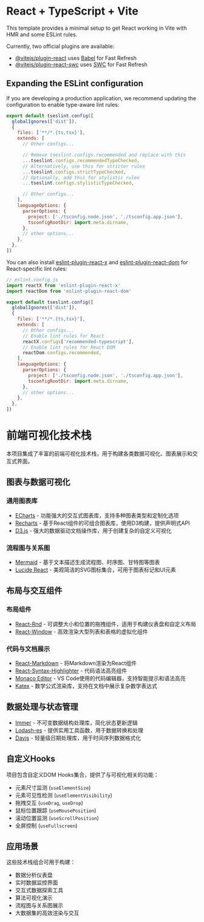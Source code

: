 # React + TypeScript + Vite

This template provides a minimal setup to get React working in Vite with HMR and some ESLint rules.

Currently, two official plugins are available:

- [@vitejs/plugin-react](https://github.com/vitejs/vite-plugin-react/blob/main/packages/plugin-react) uses [Babel](https://babeljs.io/) for Fast Refresh
- [@vitejs/plugin-react-swc](https://github.com/vitejs/vite-plugin-react/blob/main/packages/plugin-react-swc) uses [SWC](https://swc.rs/) for Fast Refresh

## Expanding the ESLint configuration

If you are developing a production application, we recommend updating the configuration to enable type-aware lint rules:

```js
export default tseslint.config([
  globalIgnores(['dist']),
  {
    files: ['**/*.{ts,tsx}'],
    extends: [
      // Other configs...

      // Remove tseslint.configs.recommended and replace with this
      ...tseslint.configs.recommendedTypeChecked,
      // Alternatively, use this for stricter rules
      ...tseslint.configs.strictTypeChecked,
      // Optionally, add this for stylistic rules
      ...tseslint.configs.stylisticTypeChecked,

      // Other configs...
    ],
    languageOptions: {
      parserOptions: {
        project: ['./tsconfig.node.json', './tsconfig.app.json'],
        tsconfigRootDir: import.meta.dirname,
      },
      // other options...
    },
  },
])
```

You can also install [eslint-plugin-react-x](https://github.com/Rel1cx/eslint-react/tree/main/packages/plugins/eslint-plugin-react-x) and [eslint-plugin-react-dom](https://github.com/Rel1cx/eslint-react/tree/main/packages/plugins/eslint-plugin-react-dom) for React-specific lint rules:

```js
// eslint.config.js
import reactX from 'eslint-plugin-react-x'
import reactDom from 'eslint-plugin-react-dom'

export default tseslint.config([
  globalIgnores(['dist']),
  {
    files: ['**/*.{ts,tsx}'],
    extends: [
      // Other configs...
      // Enable lint rules for React
      reactX.configs['recommended-typescript'],
      // Enable lint rules for React DOM
      reactDom.configs.recommended,
    ],
    languageOptions: {
      parserOptions: {
        project: ['./tsconfig.node.json', './tsconfig.app.json'],
        tsconfigRootDir: import.meta.dirname,
      },
      // other options...
    },
  },
])
```


# 前端可视化技术栈

本项目集成了丰富的前端可视化技术栈，用于构建各类数据可视化、图表展示和交互式界面。

## 图表与数据可视化

### 通用图表库
- [ECharts](https://echarts.apache.org/) - 功能强大的交互式图表库，支持多种图表类型和定制化选项
- [Recharts](https://recharts.org/) - 基于React组件的可组合图表库，使用D3构建，提供声明式API
- [D3.js](https://d3js.org/) - 强大的数据驱动文档操作库，用于创建复杂的自定义可视化

### 流程图与关系图
- [Mermaid](https://mermaid.js.org/) - 基于文本描述生成流程图、时序图、甘特图等图表
- [Lucide React](https://lucide.dev/) - 美观简洁的SVG图标集合，可用于图表标记和UI元素

## 布局与交互组件

### 布局组件
- [React-Rnd](https://github.com/bokuweb/react-rnd) - 可调整大小和位置的拖拽组件，适用于构建仪表盘和自定义布局
- [React-Window](https://github.com/bvaughn/react-window) - 高效渲染大型列表和表格的虚拟化组件

### 代码与文档展示
- [React-Markdown](https://github.com/remarkjs/react-markdown) - 将Markdown渲染为React组件
- [React-Syntax-Highlighter](https://github.com/react-syntax-highlighter/react-syntax-highlighter) - 代码语法高亮组件
- [Monaco Editor](https://github.com/microsoft/monaco-editor) - VS Code使用的代码编辑器，支持智能提示和语法高亮
- [Katex](https://katex.org/) - 数学公式渲染库，支持在文档中展示复杂数学表达式

## 数据处理与状态管理

- [Immer](https://immerjs.github.io/immer/) - 不可变数据结构处理库，简化状态更新逻辑
- [Lodash-es](https://lodash.com/) - 提供实用工具函数，用于数据转换和处理
- [Dayjs](https://day.js.org/) - 轻量级日期处理库，用于时间序列数据格式化

## 自定义Hooks

项目包含自定义DOM Hooks集合，提供了与可视化相关的功能：

- 元素尺寸监测 (`useElementSize`)
- 元素可见性检测 (`useElementVisibility`)
- 拖拽交互 (`useDrag`, `useDrop`)
- 鼠标位置跟踪 (`useMousePosition`)
- 滚动位置监测 (`useScrollPosition`)
- 全屏控制 (`useFullscreen`)

## 应用场景

这些技术栈组合可用于构建：

- 数据分析仪表盘
- 实时数据监控界面
- 交互式数据探索工具
- 算法可视化演示
- 流程图与关系图展示
- 大数据集的高效渲染与交互
